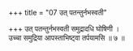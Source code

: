 +++
title = "07 उत् पतन्तुर्नभस्वती"

+++
उत् पतन्तुर्नभस्वती समुद्रादधि घोषिणी ।  
उच्चा समुद्रिया आपस्ताभिष्ट्वा तर्पयामसि ॥ ७ ॥